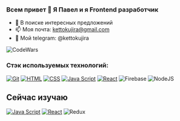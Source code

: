 ### Всем привет 👋 Я Павел и я Frontend разработчик

- 🔭 В поиске интересных предложений
- 📫 Моя почта: kettokujira@gmail.com
- 🤔 Мой telegram: @kettokujira

![CodeWars](https://www.codewars.com/users/Ketto/badges/large)

### Стэк используемых технологий:
[![Git](https://shields.io/badge/-Git-f0efe7?logo=git&style=for-the-badge)](https://git-scm.com/)
[![HTML](https://shields.io/badge/-HTML5-E34F26?logo=html5&style=for-the-badge&logoColor=fff)](https://html5book.ru/html-html5/)
[![CSS](https://shields.io/badge/-CSS3-1572B6?logo=css3&style=for-the-badge&logoColor=fff)](https://html5book.ru/osnovy-css/)
[![Java Script](https://shields.io/badge/-Java_Script-F7DF1E?logo=javascript&style=for-the-badge&logoColor=222)](https://learn.javascript.ru/)
[![React](https://shields.io/badge/-React-282c34?logo=react&style=for-the-badge)](https://reactjs.org/)
![Firebase](https://img.shields.io/badge/firebase%20-%23039BE5.svg?&style=for-the-badge&logo=firebase)
![NodeJS](https://img.shields.io/badge/node.js%20-%2343853D.svg?&style=for-the-badge&logo=node.js&logoColor=white)

## Сейчас изучаю

[![Java Script](https://shields.io/badge/-Java_Script-F7DF1E?logo=javascript&style=for-the-badge&logoColor=222)](https://learn.javascript.ru/)
[![React](https://shields.io/badge/-React-282c34?logo=react&style=for-the-badge)](https://reactjs.org/)
![Redux](https://img.shields.io/badge/redux%20-%23593d88.svg?&style=for-the-badge&logo=redux&logoColor=white)
